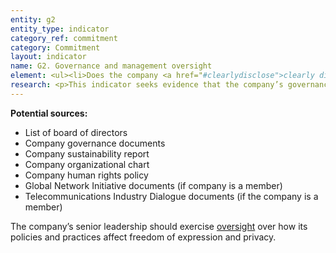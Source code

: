 ```yaml
---
entity: g2
entity_type: indicator
category_ref: commitment
category: Commitment
layout: indicator
name: G2. Governance and management oversight
element: <ul><li>Does the company <a href="#clearlydisclose">clearly disclose</a> that the <a href="#boardofdirectors&gt;board of directors">board of directors</a> exercises formal oversight over how company practices affect freedom of expression and privacy?</li><li>Does the company <a href="#clearlydisclose">clearly disclose</a> that an <a href="#executiveleveloversight">executive-level</a> committee, <a href="#team">team</a><b>, </b><a href="#team">program </a>or<a href="#officer"> officer</a> oversees how company practices affect freedom of expression and privacy?</li><li>Does the company <a href="#clearlydisclose">clearly disclose</a> that a <a href="#management">management-level</a> committee, <a href="#team">team</a>, <a href="#team">program</a> or <a href="#officer">officer </a>oversees how company practices affect freedom of expression and privacy?</li></ul>
research: <p>This indicator seeks evidence that the company’s governance and internal management structures include consideration of freedom of expression and privacy. Decisions made by executives and managers of ICT companies significantly affect people’s ability to experience freedom of expression and privacy. We expect these decision-making processes, and the chain of responsibility within the company, to explicitly consider these human rights.</p><p>To receive full credit for this indicator, companies need to clearly disclose that there is clear oversight over both freedom of expression and privacy issues at each governance level (board, executive, managerial). At the board of directors level, oversight could be carried out explicitly by a board committee, or the company may provide another public explanation of how the board exercises oversight of freedom of expression and privacy. Below board-level, oversight may be carried out by a company unit or individual that reports to the executive or managerial level. The committee, program, team, officer, etc. should specifically identify freedom of expression and privacy in its description of responsibilities.</p>
---
```

**Potential sources:**
<ul>
<li>List of board of directors</li>
<li>Company governance documents</li>
<li>Company sustainability report</li>
<li>Company organizational chart</li>
<li>Company human rights policy</li>
<li>Global Network Initiative documents (if company is a member)</li>
<li>Telecommunications Industry Dialogue documents (if the company is a member)</li>
</ul>
The company’s senior leadership should exercise <a href="#oversight">oversight</a> over how its policies and practices affect freedom of expression and privacy.